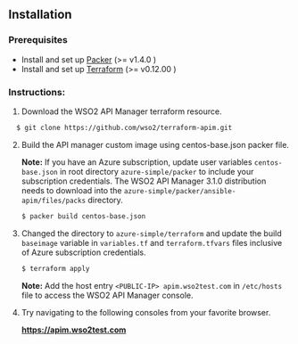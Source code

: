 ## Installation

### Prerequisites

* Install and set up [Packer](https://www.packer.io/) (>= v1.4.0 )
* Install and set up [Terraform](https://www.terraform.io/) (>= v0.12.00 )


### Instructions:

1. Download the WSO2 API Manager terraform resource.

 ```bash
   $ git clone https://github.com/wso2/terraform-apim.git
  ``` 

2. Build the API manager custom image using centos-base.json packer file.

   **Note:**  If you have an Azure subscription, update user variables `centos-base.json` in root directory `azure-simple/packer` to include your subscription credentials. The WSO2 API Manager 3.1.0 distribution needs to download into the  `azure-simple/packer/ansible-apim/files/packs` directory. 

   ```bash
   $ packer build centos-base.json 
   ```

3. Changed the directory to `azure-simple/terraform` and  update the build `baseimage` variable in  `variables.tf` and `terraform.tfvars` files inclusive of Azure subscription credentials.

   ```bash
   $ terraform apply  
   ```

   **Note:**  Add the host entry `<PUBLIC-IP> apim.wso2test.com` in `/etc/hosts` file  to access the WSO2 API Manager console. 
 
4. Try navigating to the following consoles from your favorite browser.

   **https://apim.wso2test.com**
